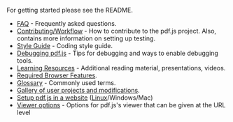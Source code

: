 For getting started please see the README.

+ [FAQ](wiki/Frequently-Asked-Questions) - Frequently asked questions.
+ [Contributing/Workflow](wiki/Contributing) - How to contribute to the pdf.js project. Also, contains more information on setting up testing.
+ [Style Guide](wiki/Style-Guide) - Coding style guide.
+ [Debugging pdf.js](wiki/Debugging-pdf.js) - Tips for debugging and ways to enable debugging tools.
+ [Learning Resources](wiki/Additional-Learning-Resources) - Additional reading material, presentations, videos.
+ [Required Browser Features](wiki/Required-Browser-Features).
+ [Glossary](wiki/Glossary) - Commonly used terms.
+ [Gallery of user projects and modifications](wiki/Gallery-of-user-projects-and-modifications).
+ [Setup pdf.js in a website](wiki/Setup-pdf.js-in-a-website) ([Linux](wiki/Setup-PDF.js-in-a-website-%28Debian-Ubuntu%29)/Windows/Mac)
+ [Viewer options](wiki/Viewer-options) - Options for pdf.js's viewer that can be given at the URL level